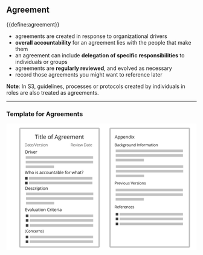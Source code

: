 ## Agreement

{{define:agreement}}

-   agreements are created in response to organizational drivers 
-   **overall accountability** for an agreement lies with the people that make them
-   an agreement can include **delegation of specific responsibilities** to individuals or groups
-   agreements are **regularly reviewed**, and evolved as necessary
-   record those agreements you might want to reference later

**Note**: In S3, guidelines, processes or protocols created by individuals in roles are also treated as agreements.  

---

### Template for Agreements

![inline,fit](img/templates/agreement-template.png)

